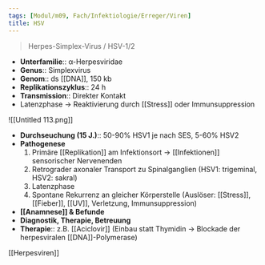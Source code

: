 ```yaml
---
tags: [Modul/m09, Fach/Infektiologie/Erreger/Viren]
title: HSV
---
```

> Herpes-Simplex-Virus / HSV-1/2

- **Unterfamilie**:: α-Herpesviridae
- **Genus**:: Simplexvirus
- **Genom**:: ds [[DNA]], 150 kb
- **Replikationszyklus**:: 24 h
- **Transmission**:: Direkter Kontakt
- Latenzphase → Reaktivierung durch [[Stress]] oder Immunsuppression

![[Untitled 113.png]]

- **Durchseuchung (15 J.)**:: 50-90% HSV1 je nach SES, 5-60% HSV2
- **Pathogenese**
    1. Primäre [[Replikation]] am Infektionsort → [[Infektionen]] sensorischer Nervenenden
    2. Retrograder axonaler Transport zu Spinalganglien (HSV1: trigeminal, HSV2: sakral)
    3. Latenzphase
    4. Spontane Rekurrenz an gleicher Körperstelle (Auslöser: [[Stress]], [[Fieber]], [[UV]], Verletzung, Immunsuppression)
- **[[Anamnese]] & Befunde**
- **Diagnostik, Therapie, Betreuung**
- **Therapie**:: z.B. [[Aciclovir]] (Einbau statt Thymidin → Blockade der herpesviralen [[DNA]]-Polymerase)

[[Herpesviren]]
